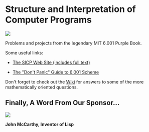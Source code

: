 Structure and Interpretation of Computer Programs
=================================================

[![](http://farm6.static.flickr.com/5221/5599784182_5403472c2a.jpg)](http://farm6.static.flickr.com/5221/5599784182_5403472c2a.jpg)

Problems and projects from the legendary MIT 6.001 Purple Book.

Some useful links:

* [The SICP Web Site (includes full text)](http://mitpress.mit.edu/sicp/) 

* [The "Don't Panic" Guide to 6.001 Scheme](http://sicp.ai.mit.edu/Spring-2005/manuals/dontpanicnew.html)

Don't forget to check out the [Wiki](/psholtz/MIT-SICP/wiki) for answers to some of the more mathematically oriented questions.

Finally, A Word From Our Sponsor...
----------------------------------- 


[![](http://farm6.static.flickr.com/5239/5890766673_7bf85a61a7.jpg)](http://farm6.static.flickr.com/5239/5890766673_7bf85a61a7.jpg)

**John McCarthy, Inventor of Lisp**